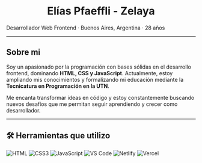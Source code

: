 <div align="center">

# **Elías Pfaeffli - Zelaya**

</div>

Desarrollador Web Frontend · Buenos Aires, Argentina · 28 años

---
## Sobre mi

Soy un apasionado por la programación con bases sólidas en el desarrollo frontend, dominando **HTML, CSS y JavaScript**. Actualmente, estoy ampliando mis conocimientos y formalizando mi educación mediante la **Tecnicatura en Programación en la UTN**.

Me encanta transformar ideas en código y estoy constantemente buscando nuevos desafíos que me permitan seguir aprendiendo y crecer como desarrollador.

---
## 🛠️ Herramientas que utilizo

![HTML](https://img.shields.io/badge/HTML-E34F26?style=plastic&logo=html5&logoColor=white)
![CSS3](https://img.shields.io/badge/CSS3-1572B6?style=plastic&logo=css3&logoColor=white)
![JavaScript](https://img.shields.io/badge/JavaScript-F7DF1E?style=plastic&logo=javascript&logoColor=black)
![VS Code](https://img.shields.io/badge/VS_Code-007ACC?style=plastic&logo=visual-studio-code&logoColor=white)
![Netlify](https://img.shields.io/badge/Netlify-00C7B7?style=plastic&logo=netlify&logoColor=white)
![Vercel](https://img.shields.io/badge/Vercel-000000?style=plastic&logo=vercel&logoColor=white)



